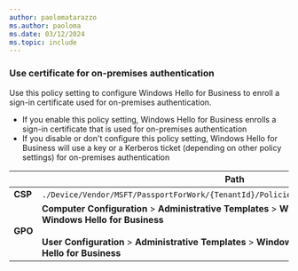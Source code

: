 ```yaml
---
author: paolomatarazzo
ms.author: paoloma
ms.date: 03/12/2024
ms.topic: include
---
```


### Use certificate for on-premises authentication

Use this policy setting to configure Windows Hello for Business to enroll a sign-in certificate used for on-premises authentication.

- If you enable this policy setting, Windows Hello for Business enrolls a sign-in certificate that is used for on-premises authentication
- If you disable or don't configure this policy setting, Windows Hello for Business will use a key or a Kerberos ticket (depending on other policy settings) for on-premises authentication

|  | Path |
|--|--|
| **CSP** | `./Device/Vendor/MSFT/PassportForWork/{TenantId}/Policies/`[UseCertificateForOnPremAuth](/windows/client-management/mdm/passportforwork-csp#devicetenantidpoliciesusecertificateforonpremauth)|
| **GPO** | **Computer Configuration** > **Administrative Templates** > **Windows Components** > **Windows Hello for Business** <br><br> **User Configuration** > **Administrative Templates** > **Windows Components** > **Windows Hello for Business**|

